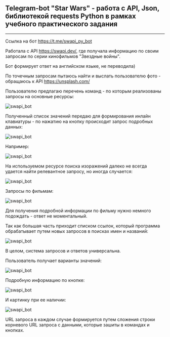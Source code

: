 ## Telegram-bot "Star Wars" - работа с API, Json, библиотекой requests Python в рамках учебного практического задания
***
Ссылка на бот https://t.me/swapi_py_bot

Работала с API https://swapi.dev/, где получала информацию по своим запросам по серии кинофильмов "Звездные войны".

Бот формирует ответ на английском языке, не переводила)

По точечным запросам пытаюсь найти и выслать пользователю фото - обращаюсь к API https://unsplash.com/

Пользователю предлагаю перечень команд - по которым реализованы запросы на основные ресурсы:

![swapi_bot](/img/swapi1.jpg)

Полученный список значений передаю для формирования инлайн клавиатуры - по нажатию на кнопку происходит запрос подробных данных:

![swapi_bot](/img/swapi2.jpg)

Например:

![swapi_bot](/img/swapi3.jpg)

На используемом ресурсе поиска изоражений далеко не всегда удается найти релевантное запросу, но иногда случается:

![swapi_bot](/img/swapi4.jpg)

Запросы по фильмам:

![swapi_bot](/img/swapi5.jpg)

Для получения подробной информации по фильму нужно немного подождать - ответ не моментальный.

Так как большая часть приходит списком ссылок, который программа обрабатывает путем новых запросов в поисках имен и названий:

![swapi_bot](/img/swapi6.jpg)

В целом, система запросов и ответов универсальна.

Пользователь получает варианты значений:

![swapi_bot](/img/swapi7.jpg)

Подробную информацию по кнопке:

![swapi_bot](/img/swapi8.jpg)

И картинку при ее наличии:

![swapi_bot](/img/swapi9.jpg)

URL запроса в каждом случае формируется путем сложения строки корневого URL запроса с данными, которые зашиты в командах и кнопках.






